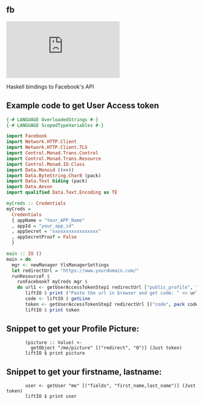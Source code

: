 fb
--

[![Build Status](https://dev.azure.com/psibi2000/Haskell%20Projects/_apis/build/status/psibi.fb?branchName=master)](https://dev.azure.com/psibi2000/Haskell%20Projects/_build/latest?definitionId=16&branchName=master)

Haskell bindings to Facebook's API

## Example code to get User Access token

```haskell
{-# LANGUAGE OverloadedStrings #-}
{-# LANGUAGE ScopedTypeVariables #-}

import Facebook
import Network.HTTP.Client
import Network.HTTP.Client.TLS
import Control.Monad.Trans.Control
import Control.Monad.Trans.Resource
import Control.Monad.IO.Class
import Data.Monoid ((<>))
import Data.ByteString.Char8 (pack)
import Data.Text hiding (pack)
import Data.Aeson
import qualified Data.Text.Encoding as TE

myCreds :: Credentials
myCreds =
  Credentials
  { appName = "Your_APP_Name"
  , appId = "your_app_id"
  , appSecret = "xxxxxxxxxxxxxxxxx"
  , appSecretProof = False
  }

main :: IO ()
main = do
  mgr <- newManager tlsManagerSettings
  let redirectUrl = "https://www.yourdomain.com/"
  runResourceT $
    runFacebookT myCreds mgr $
    do url1 <- getUserAccessTokenStep1 redirectUrl ["public_profile", "email"]
       liftIO $ print ("Paste the url in browser and get code: " <> url1)
       code <- liftIO $ getLine
       token <- getUserAccessTokenStep2 redirectUrl [("code", pack code)]
       liftIO $ print token
```

## Snippet to get your Profile Picture:

```
       (picture :: Value) <-
         getObject "/me/picture" [("redirect", "0")] (Just token)
       liftIO $ print picture
```

## Snippet to get your firstname, lastname:

```
       user <- getUser "me" [("fields", "first_name,last_name")] (Just token)
       liftIO $ print user
```

